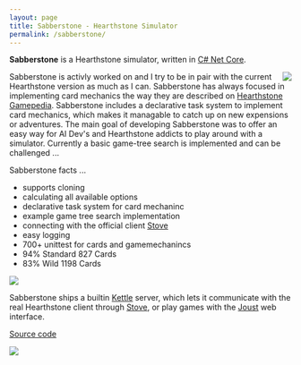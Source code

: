 ```yaml
---
layout: page
title: Sabberstone - Hearthstone Simulator
permalink: /sabberstone/
---
```


**Sabberstone** is a Hearthstone simulator, written in [C# Net Core](https://www.microsoft.com/net/core).

<img align="right" src="https://github.com/HearthSim/SabberStone/blob/master/Readme/sabberstone.png">

Sabberstone is activly worked on and I try to be in pair with the current Hearthstone version as much as I can. Sabberstone has always focused in implementing card mechanics the way they are described on [Hearthstone Gamepedia](http://hearthstone.gamepedia.com/Advanced_rulebook). Sabberstone includes a declarative task system to implement card mechanics, which makes it managable to catch up on new expensions or adventures. The main goal of developing Sabberstone was to offer an easy way for AI Dev's and Hearthstone addicts to play around with a simulator. Currently a basic game-tree search is implemented and can be challenged ...

Sabberstone facts ...

* supports cloning
* calculating all available options
* declarative task system for card mechaninc
* example game tree search implementation
* connecting with the official client [Stove](/stove/)
* easy logging
* 700+ unittest for cards and gamemechanincs
* 94% Standard 827 Cards
* 83% Wild 1198 Cards

<img align="center" src="https://github.com/HearthSim/SabberStone/blob/master/Readme/aigameplay.png">

Sabberstone ships a builtin [Kettle](/kettle/) server, which lets it communicate with the real Hearthstone client through [Stove](/stove/), or play games with the [Joust](/joust/) web interface.

[Source code](https://github.com/HearthSim/SabberStone)

<img align="center" src="https://github.com/HearthSim/SabberStone/blob/master/Readme/stove.PNG">
